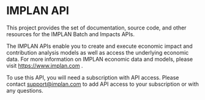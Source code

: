 # IMPLAN API

This project provides the set of documentation, source code, and other resources for the IMPLAN Batch and Impacts APIs. 

The IMPLAN APIs enable you to create and execute economic impact and contribution analysis models as well as access the underlying economic data.
For more information on IMPLAN economic data and models, please visit <https://www.implan.com> . 

To use this API, you will need a subscription with API access. Please contact <support@implan.com> to add API access to your subscription or with any questions.
